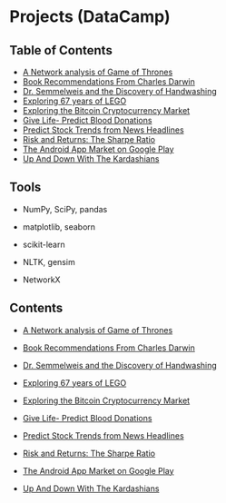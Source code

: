 # Projects (DataCamp)

## Table of Contents
- [A Network analysis of Game of Thrones](#5)
- [Book Recommendations From Charles Darwin](#1)
- [Dr. Semmelweis and the Discovery of Handwashing](#8)
- [Exploring 67 years of LEGO](#7)
- [Exploring the Bitcoin Cryptocurrency Market](#9)
- [Give Life- Predict Blood Donations](#6)
- [Predict Stock Trends from News Headlines](#4)
- [Risk and Returns: The Sharpe Ratio](#10)
- [The Android App Market on Google Play](#3)
- [Up And Down With The Kardashians](#2)

## Tools

- NumPy, SciPy, pandas

- matplotlib, seaborn

- scikit-learn

- NLTK, gensim

- NetworkX

## Contents

<a id='5'></a>
- [A Network analysis of Game of Thrones](https://github.com/iDataist/A-Network-analysis-of-Game-of-Thrones)

<a id='1'></a>
- [Book Recommendations From Charles Darwin](https://github.com/iDataist/Book-Recommendations-From-Charles-Darwin)

<a id='8'></a>
- [Dr. Semmelweis and the Discovery of Handwashing](https://github.com/iDataist/Dr.-Semmelweis-and-the-Discovery-of-Handwashing)

<a id='7'></a>
- [Exploring 67 years of LEGO](https://github.com/iDataist/Exploring-67-years-of-LEGO)

<a id='9'></a>
- [Exploring the Bitcoin Cryptocurrency Market](https://github.com/iDataist/Exploring-the-Bitcoin-Cryptocurrency-Market)

<a id='6'></a>
- [Give Life- Predict Blood Donations](https://github.com/iDataist/Give-Life--Predict-Blood-Donations)

<a id='4'></a>
- [Predict Stock Trends from News Headlines](https://github.com/iDataist/Predict-Stock-Trends-from-News-Headlines)

<a id='10'></a>
- [Risk and Returns: The Sharpe Ratio](https://github.com/iDataist/Risk-and-Returns--The-Sharpe-Ratio)

<a id='3'></a>
- [The Android App Market on Google Play](https://github.com/iDataist/The-Android-App-Market-on-Google-Play)

<a id='2'></a>
- [Up And Down With The Kardashians](https://github.com/iDataist/Up-And-Down-With-The-Kardashians)
